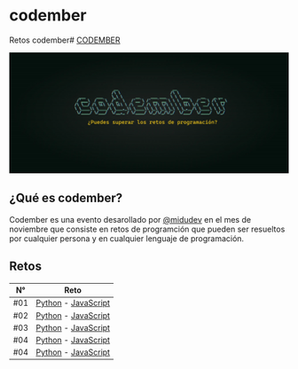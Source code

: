 # codember
Retos codember# [CODEMBER](https://codember.dev/)

![CODEMBER](./images/codember.webp)

###

## ¿Qué es codember?

Codember es una evento desarollado por [@midudev](https://github.com/midudev) en el mes de noviembre que consiste en retos de programción que pueden ser resueltos por cualquier persona y en cualquier lenguaje de programación.

## Retos

| N°  |         Reto         |
| :-: | :------------------: |
| #01 | [Python](/2023/challenge_01/challenge_01.py) - [JavaScript](/2023/challenge_01/challenge_01.js)|
| #02 | [Python](/2023/challenge_02/challenge_02.py) - [JavaScript](/2023/challenge_02/challenge_02.js)|
| #03 | [Python](/2023/challenge_03/challenge_03.py) - [JavaScript](/2023/challenge_03/challenge_03.js)|
| #04 | [Python](/2023/challenge_04/challenge_04.py) - [JavaScript](/2023/challenge_04/challenge_04.js)|
| #04 | [Python](/2023/challenge_05/challenge_05.py) - [JavaScript](/2023/challenge_05/challenge_05.js)|


